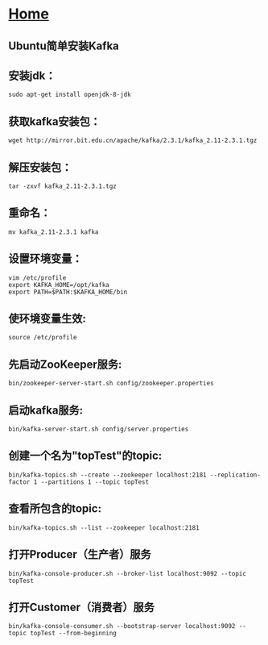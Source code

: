 # [Home](../README.md)
## Ubuntu简单安装Kafka
## 安装jdk：
	sudo apt-get install openjdk-8-jdk
## 获取kafka安装包：
	wget http://mirror.bit.edu.cn/apache/kafka/2.3.1/kafka_2.11-2.3.1.tgz
## 解压安装包：
	tar -zxvf kafka_2.11-2.3.1.tgz
## 重命名：
	mv kafka_2.11-2.3.1 kafka
## 设置环境变量：
	vim /etc/profile
	export KAFKA_HOME=/opt/kafka
	export PATH=$PATH:$KAFKA_HOME/bin
## 使环境变量生效:
	source /etc/profile
## 先启动ZooKeeper服务:
	bin/zookeeper-server-start.sh config/zookeeper.properties
## 启动kafka服务:
	bin/kafka-server-start.sh config/server.properties
## 创建一个名为"topTest"的topic:
	bin/kafka-topics.sh --create --zookeeper localhost:2181 --replication-factor 1 --partitions 1 --topic topTest
## 查看所包含的topic:
	bin/kafka-topics.sh --list --zookeeper localhost:2181
## 打开Producer（生产者）服务
	bin/kafka-console-producer.sh --broker-list localhost:9092 --topic topTest
## 打开Customer（消费者）服务
	bin/kafka-console-consumer.sh --bootstrap-server localhost:9092 --topic topTest --from-beginning